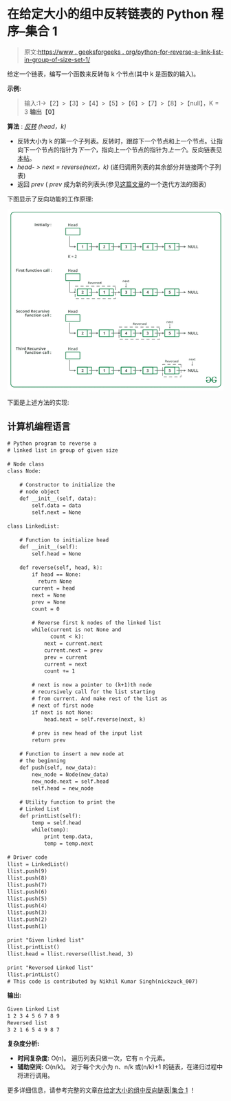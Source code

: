 # 在给定大小的组中反转链表的 Python 程序–集合 1

> 原文:[https://www . geeksforgeeks . org/python-for-reverse-a-link-list-in-group-of-size-set-1/](https://www.geeksforgeeks.org/python-program-for-reversing-a-linked-list-in-groups-of-given-size-set-1/)

给定一个链表，编写一个函数来反转每 k 个节点(其中 k 是函数的输入)。

**示例:**

> 输入:1->【2】>【3】>【4】>【5】>【6】>【7】>【8】>【null】，K = 3
> **输出【0】**

**算法** : [*反转*](https://www.geeksforgeeks.org/reverse-a-linked-list/) *(head，k)*

*   反转大小为 k 的第一个子列表。反转时，跟踪下一个节点和上一个节点。让指向下一个节点的指针为*下一个*，指向上一个节点的指针为*上一个*。反向链表见[本帖](https://www.geeksforgeeks.org/reverse-a-linked-list/)。
*   *head- > next = reverse(next，k)* (递归调用列表的其余部分并链接两个子列表)
*   返回 *prev* ( *prev* 成为新的列表头(参见[这篇文章](https://www.geeksforgeeks.org/reverse-a-linked-list/)的一个迭代方法的图表)

下图显示了反向功能的工作原理:

![](img/3f1748b21788d25062bb837e8bbde98b.png)

下面是上述方法的实现:

## 计算机编程语言

```
# Python program to reverse a 
# linked list in group of given size

# Node class
class Node:

    # Constructor to initialize the 
    # node object
    def __init__(self, data):
        self.data = data
        self.next = None

class LinkedList:

    # Function to initialize head
    def __init__(self):
        self.head = None

    def reverse(self, head, k):      
        if head == None:
          return None
        current = head
        next = None
        prev = None
        count = 0

        # Reverse first k nodes of the linked list
        while(current is not None and 
              count < k):
            next = current.next
            current.next = prev
            prev = current
            current = next
            count += 1

        # next is now a pointer to (k+1)th node
        # recursively call for the list starting
        # from current. And make rest of the list as
        # next of first node
        if next is not None:
            head.next = self.reverse(next, k)

        # prev is new head of the input list
        return prev

    # Function to insert a new node at 
    # the beginning
    def push(self, new_data):
        new_node = Node(new_data)
        new_node.next = self.head
        self.head = new_node

    # Utility function to print the 
    # Linked List
    def printList(self):
        temp = self.head
        while(temp):
            print temp.data,
            temp = temp.next

# Driver code
llist = LinkedList()
llist.push(9)
llist.push(8)
llist.push(7)
llist.push(6)
llist.push(5)
llist.push(4)
llist.push(3)
llist.push(2)
llist.push(1)

print "Given linked list"
llist.printList()
llist.head = llist.reverse(llist.head, 3)

print "Reversed Linked list"
llist.printList()
# This code is contributed by Nikhil Kumar Singh(nickzuck_007)
```

**输出:**

```
Given Linked List
1 2 3 4 5 6 7 8 9 
Reversed list
3 2 1 6 5 4 9 8 7 
```

**复杂度分析:**

*   **时间复杂度:** O(n)。
    遍历列表只做一次，它有 n 个元素。
*   **辅助空间:** O(n/k)。
    对于每个大小为 n、n/k 或(n/k)+1 的链表，在递归过程中将进行调用。

更多详细信息，请参考完整的文章[在给定大小的组中反向链表|集合 1](https://www.geeksforgeeks.org/reverse-a-list-in-groups-of-given-size/) ！
